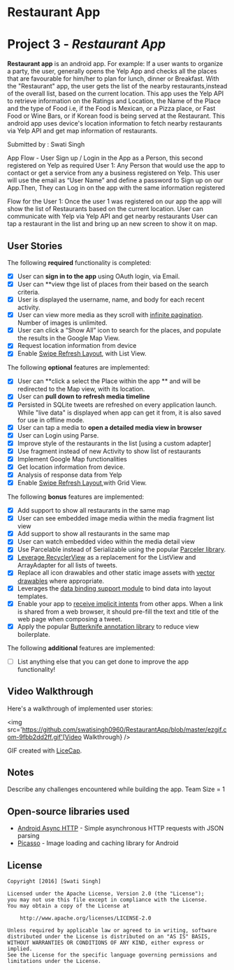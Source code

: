 # Restaurant App
# Project 3 - *Restaurant App*

**Restaurant app** is an android app. For example: If a user wants to organize a party, the user, generally opens the Yelp App and checks all the places that are favourable for him/her to plan for lunch, dinner or Breakfast. With the "Restaurant" app, the user gets the list of the nearby restaurants,instead of the overall list, based on the current location.
This app uses the Yelp API to retrieve information on the Ratings and Location, the Name of the Place and the type of Food i.e, if the Food is Mexican, or a Pizza place, or Fast Food or Wine Bars, or if Korean food is being served at the Restaurant.
This android app uses device's location information to fetch nearby restaurants via Yelp API and get map information of restaurants.

Submitted by : Swati Singh

App Flow - 
User Sign up / Login in the App as a Person, this second registered on Yelp as required
User 1: Any Person that would use the app to contact or get a service from any a business registered on Yelp. This user will use the email as “User Name” and define a password to Sign up on our App.Then, They can Log in on the app with the same information registered

Flow for the User 1:
Once the user 1 was registered on our app the app will show the list of Restaurants based on the current location.
User can communicate with Yelp via Yelp API and get nearby restaurants
User can tap a restaurant in the list and bring up an new screen to show it on map.

## User Stories

The following **required** functionality is completed:

* [x]	User can **sign in to the app** using OAuth login, via Email.
* [x]	User can **view thge list of places from their based on the search criteria.
  * [x] User is displayed the username, name, and body for each recent activity.
  * [x] User can view more media as they scroll with [infinite pagination](http://guides.codepath.com/android/Endless-Scrolling-with-AdapterViews-and-RecyclerView). Number of images is unlimited.
  * [x] User can click a “Show All” icon to search for the places, and populate the results in the Google Map View.
* [x] Request location information from device
* [x] Enable [Swipe Refresh Layout](https://guides.codepath.com/android/Implementing-Pull-to-Refresh-Guide#listview-with-swiperefreshlayout), with List View.

The following **optional** features are implemented:

* [x] User can **click a select the Place within the app ** and will be redirected to the Map view, with its location.
* [x] User can **pull down to refresh media timeline**
* [x] Persisted in SQLite tweets are refreshed on every application launch. While "live data" is displayed when app can get it from, it is also saved for use in offline mode.
* [x] User can tap a media to **open a detailed media view in browser**
* [x] User can Login using Parse.
* [x] Improve style of the restaurants in the list [using a custom adapter]
* [x] Use fragment instead of new Activity to show list of restaurants
* [x] Implement Google Map functionalities
* [x] Get location information from device.
* [x] Analysis of response data from Yelp
* [x] Enable [Swipe Refresh Layout](https://guides.codepath.com/android/Implementing-Pull-to-Refresh-Guide#listview-with-swiperefreshlayout),with Grid View.

The following **bonus** features are implemented:
* [x] Add support to show all restaurants in the same map
* [x] User can see embedded image media within the media fragment list view
* [x] Add support to show all restaurants in the same map
* [x] User can watch embedded video within the media detail view
* [x] Use Parcelable instead of Serializable using the popular [Parceler library](http://guides.codepath.com/android/Using-Parceler).
* [x] [Leverage RecyclerView](http://guides.codepath.com/android/Using-the-RecyclerView) as a replacement for the ListView and ArrayAdapter for all lists of tweets.
* [x] Replace all icon drawables and other static image assets with [vector drawables](http://guides.codepath.com/android/Drawables#vector-drawables) where appropriate.
* [x] Leverages the [data binding support module](http://guides.codepath.com/android/Applying-Data-Binding-for-Views) to bind data into layout templates.
* [x] Enable your app to [receive implicit intents](http://guides.codepath.com/android/Using-Intents-to-Create-Flows#receiving-implicit-intents) from other apps.  When a link is shared from a web browser, it should pre-fill the text and title of the web page when composing a tweet.
* [x] Apply the popular [Butterknife annotation library](http://guides.codepath.com/android/Reducing-View-Boilerplate-with-Butterknife) to reduce view boilerplate.

The following **additional** features are implemented:

* [ ] List anything else that you can get done to improve the app functionality!

## Video Walkthrough

Here's a walkthrough of implemented user stories:

<img src='https://github.com/swatisingh0960/RestaurantApp/blob/master/ezgif.com-9fbb2dd2ff.gif'[Video Walkthrough} />

GIF created with [LiceCap](http://www.cockos.com/licecap/).

## Notes

Describe any challenges encountered while building the app.
Team Size = 1

## Open-source libraries used

- [Android Async HTTP](https://github.com/loopj/android-async-http) - Simple asynchronous HTTP requests with JSON parsing
- [Picasso](http://square.github.io/picasso/) - Image loading and caching library for Android


## License

    Copyright [2016] [Swati Singh]

    Licensed under the Apache License, Version 2.0 (the "License");
    you may not use this file except in compliance with the License.
    You may obtain a copy of the License at

        http://www.apache.org/licenses/LICENSE-2.0

    Unless required by applicable law or agreed to in writing, software
    distributed under the License is distributed on an "AS IS" BASIS,
    WITHOUT WARRANTIES OR CONDITIONS OF ANY KIND, either express or implied.
    See the License for the specific language governing permissions and
    limitations under the License.
